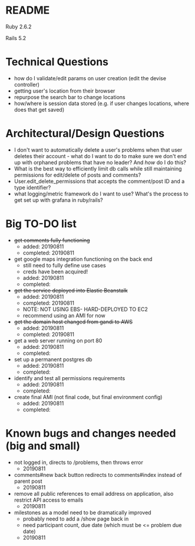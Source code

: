 # README

Ruby 2.6.2

Rails 5.2




# Technical Questions

* how do I validate/edit params on user creation (edit the devise controller)
* getting user's location from their browser
* repurpose the search bar to change locations
* how/where is session data stored (e.g. if user changes locations, where does that get saved)




# Architectural/Design Questions


* I don't want to automatically delete a user's problems when that user deletes their account - what do I want to do to make sure we don't end up with orphaned problems that have no leader? And *how* do I do this?
* What is the best way to efficiently limit db calls while still maintaining permissions for edit/delete of posts and comments?
* User.edit_delete_permissions that accepts the comment/post ID and a type identifier?
* what logging/metric framework do I want to use? What's the process to get set up with grafana in ruby/rails?



# Big TO-DO list

* ~~get comments fully functioning~~
  * added: 20190811
  * completed: 20190811
* get google maps integration functioning on the back end
  * still need to fully define use cases
  * creds have been acquired!
  * added: 20190811
  * completed: 
* ~~get the service deployed into Elastic Beanstalk~~
  * added: 20190811
  * completed: 20190811
  * NOTE: NOT USING EBS- HARD-DEPLOYED TO EC2
  * recommend using an AMI for now
* ~~get the domain host changed from gandi to AWS~~
  * added: 20190811
  * completed: 20190811
* get a web server running on port 80
  * added: 20190811
  * completed:
* set up a permanent postgres db
  * added: 20190811
  * completed: 
* identify and test all permissions requirements
  * added: 20190811
  * completed: 
* create final AMI (not final code, but final environment config)
  * added: 20190811
  * completed: 



# Known bugs and changes needed (big and small)
* not logged in, directs to /problems, then throws error
  * 20190811
* comments#new back button redirects to comments#index instead of parent post
  * 20190811
* remove all public references to email address on application, also restrict API access to emails
  * 20190811
* milestones as a model need to be dramatically improved
  * probably need to add a /show page back in
  * need participant count, due date (which must be <= problem due date)
  * 20190811